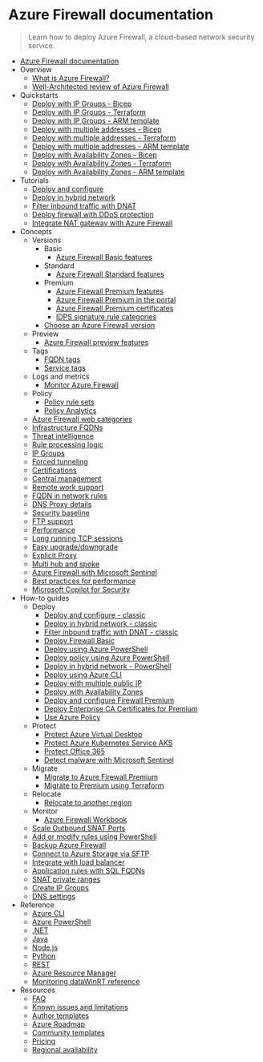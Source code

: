 # Azure Firewall documentation
> Learn how to deploy Azure Firewall, a cloud-based network security service.
  - [Azure Firewall documentation](https://learn.microsoft.com/en-us/azure/firewall/)
  - Overview
    - [What is Azure Firewall?](https://learn.microsoft.com/en-us/azure/firewall/overview)
    - [Well-Architected review of Azure Firewall](https://learn.microsoft.com/azure/architecture/framework/services/networking/azure-firewall?toc=/azure/firewall/toc.json&bc=/azure/firewall/breadcrumb/toc.json)
  - Quickstarts
    - [Deploy with IP Groups - Bicep](https://learn.microsoft.com/en-us/azure/firewall/quick-create-ipgroup-bicep)
    - [Deploy with IP Groups - Terraform](https://learn.microsoft.com/en-us/azure/firewall/quick-create-ipgroup-terraform)
    - [Deploy with IP Groups - ARM template](https://learn.microsoft.com/en-us/azure/firewall/quick-create-ipgroup-template)
    - [Deploy with multiple addresses - Bicep](https://learn.microsoft.com/en-us/azure/firewall/quick-create-multiple-ip-bicep)
    - [Deploy with multiple addresses - Terraform](https://learn.microsoft.com/en-us/azure/firewall/quick-create-multiple-ip-terraform)
    - [Deploy with multiple addresses - ARM template](https://learn.microsoft.com/en-us/azure/firewall/quick-create-multiple-ip-template)
    - [Deploy with Availability Zones - Bicep](https://learn.microsoft.com/en-us/azure/firewall/deploy-bicep)
    - [Deploy with Availability Zones - Terraform](https://learn.microsoft.com/en-us/azure/firewall/deploy-terraform)
    - [Deploy with Availability Zones - ARM template](https://learn.microsoft.com/en-us/azure/firewall/deploy-template)
  - Tutorials
    - [Deploy and configure](https://learn.microsoft.com/en-us/azure/firewall/tutorial-firewall-deploy-portal-policy)
    - [Deploy in hybrid network](https://learn.microsoft.com/en-us/azure/firewall/tutorial-hybrid-portal-policy)
    - [Filter inbound traffic with DNAT](https://learn.microsoft.com/en-us/azure/firewall/tutorial-firewall-dnat-policy)
    - [Deploy firewall with DDoS protection](https://learn.microsoft.com/en-us/azure/firewall/tutorial-protect-firewall)
    - [Integrate NAT gateway with Azure Firewall](https://learn.microsoft.com/en-us/azure/virtual-network/nat-gateway/tutorial-hub-spoke-nat-firewall?toc=%2fazure%2ffirewall%2ftoc.json)
  - Concepts
    - Versions
      - Basic
        - [Azure Firewall Basic features](https://learn.microsoft.com/en-us/azure/firewall/basic-features)
      - Standard
        - [Azure Firewall Standard features](https://learn.microsoft.com/en-us/azure/firewall/features)
      - Premium
        - [Azure Firewall Premium features](https://learn.microsoft.com/en-us/azure/firewall/premium-features)
        - [Azure Firewall Premium in the portal](https://learn.microsoft.com/en-us/azure/firewall/premium-portal)
        - [Azure Firewall Premium certificates](https://learn.microsoft.com/en-us/azure/firewall/premium-certificates)
        - [IDPS signature rule categories](https://learn.microsoft.com/en-us/azure/firewall/idps-signature-categories)
      - [Choose an Azure Firewall version](https://learn.microsoft.com/en-us/azure/firewall/choose-firewall-sku)
    - Preview
      - [Azure Firewall preview features](https://learn.microsoft.com/en-us/azure/firewall/firewall-preview)
    - Tags
      - [FQDN tags](https://learn.microsoft.com/en-us/azure/firewall/fqdn-tags)
      - [Service tags](https://learn.microsoft.com/en-us/azure/firewall/service-tags)
    - Logs and metrics
      - [Monitor Azure Firewall](https://learn.microsoft.com/en-us/azure/firewall/monitor-firewall)
    - Policy
      - [Policy rule sets](https://learn.microsoft.com/en-us/azure/firewall/policy-rule-sets)
      - [Policy Analytics](https://learn.microsoft.com/en-us/azure/firewall/policy-analytics)
    - [Azure Firewall web categories](https://learn.microsoft.com/en-us/azure/firewall/web-categories)
    - [Infrastructure FQDNs](https://learn.microsoft.com/en-us/azure/firewall/infrastructure-fqdns)
    - [Threat intelligence](https://learn.microsoft.com/en-us/azure/firewall/threat-intel)
    - [Rule processing logic](https://learn.microsoft.com/en-us/azure/firewall/rule-processing)
    - [IP Groups](https://learn.microsoft.com/en-us/azure/firewall/ip-groups)
    - [Forced tunneling](https://learn.microsoft.com/en-us/azure/firewall/forced-tunneling)
    - [Certifications](https://learn.microsoft.com/en-us/azure/firewall/compliance-certifications)
    - [Central management](https://learn.microsoft.com/en-us/azure/firewall/central-management)
    - [Remote work support](https://learn.microsoft.com/en-us/azure/firewall/remote-work-support)
    - [FQDN in network rules](https://learn.microsoft.com/en-us/azure/firewall/fqdn-filtering-network-rules)
    - [DNS Proxy details](https://learn.microsoft.com/en-us/azure/firewall/dns-details)
    - [Security baseline](https://learn.microsoft.com/security/benchmark/azure/baselines/firewall-security-baseline?toc=/azure/firewall/toc.json)
    - [FTP support](https://learn.microsoft.com/en-us/azure/firewall/ftp-support)
    - [Performance](https://learn.microsoft.com/en-us/azure/firewall/firewall-performance)
    - [Long running TCP sessions](https://learn.microsoft.com/en-us/azure/firewall/long-running-sessions)
    - [Easy upgrade/downgrade](https://learn.microsoft.com/en-us/azure/firewall/easy-upgrade)
    - [Explicit Proxy](https://learn.microsoft.com/en-us/azure/firewall/explicit-proxy)
    - [Multi hub and spoke](https://learn.microsoft.com/en-us/azure/firewall/firewall-multi-hub-spoke)
    - [Azure Firewall with Microsoft Sentinel](https://learn.microsoft.com/en-us/azure/firewall/firewall-sentinel-overview)
    - [Best practices for performance](https://learn.microsoft.com/en-us/azure/firewall/firewall-best-practices)
    - [Microsoft Copilot for Security](https://learn.microsoft.com/en-us/azure/firewall/firewall-copilot)
  - How-to guides
    - Deploy
      - [Deploy and configure - classic](https://learn.microsoft.com/en-us/azure/firewall/tutorial-firewall-deploy-portal)
      - [Deploy in hybrid network - classic](https://learn.microsoft.com/en-us/azure/firewall/tutorial-hybrid-portal)
      - [Filter inbound traffic with DNAT - classic](https://learn.microsoft.com/en-us/azure/firewall/tutorial-firewall-dnat)
      - [Deploy Firewall Basic](https://learn.microsoft.com/en-us/azure/firewall/deploy-firewall-basic-portal-policy)
      - [Deploy using Azure PowerShell](https://learn.microsoft.com/en-us/azure/firewall/deploy-ps)
      - [Deploy policy using Azure PowerShell](https://learn.microsoft.com/en-us/azure/firewall/deploy-ps-policy)
      - [Deploy in hybrid network - PowerShell](https://learn.microsoft.com/en-us/azure/firewall/tutorial-hybrid-ps)
      - [Deploy using Azure CLI](https://learn.microsoft.com/en-us/azure/firewall/deploy-cli)
      - [Deploy with multiple public IP](https://learn.microsoft.com/en-us/azure/firewall/deploy-multi-public-ip-powershell)
      - [Deploy with Availability Zones](https://learn.microsoft.com/en-us/azure/firewall/deploy-availability-zone-powershell)
      - [Deploy and configure Firewall Premium](https://learn.microsoft.com/en-us/azure/firewall/premium-deploy)
      - [Deploy Enterprise CA Certificates for Premium](https://learn.microsoft.com/en-us/azure/firewall/premium-deploy-certificates-enterprise-ca)
      - [Use Azure Policy](https://learn.microsoft.com/en-us/azure/firewall/firewall-azure-policy)
    - Protect
      - [Protect Azure Virtual Desktop](https://learn.microsoft.com/en-us/azure/firewall/protect-azure-virtual-desktop)
      - [Protect Azure Kubernetes Service AKS](https://learn.microsoft.com/en-us/azure/firewall/protect-azure-kubernetes-service)
      - [Protect Office 365](https://learn.microsoft.com/en-us/azure/firewall/protect-office-365)
      - [Detect malware with Microsoft Sentinel](https://learn.microsoft.com/en-us/azure/firewall/detect-malware-with-sentinel)
    - Migrate
      - [Migrate to Azure Firewall Premium](https://learn.microsoft.com/en-us/azure/firewall/premium-migrate)
      - [Migrate to Premium using Terraform](https://learn.microsoft.com/azure/developer/terraform/firewall-upgrade-premium?toc=/azure/firewall/toc.json&bc=/azure/firewall/breadcrumb/toc.json)
    - Relocate
      - [Relocate to another region](https://learn.microsoft.com/en-us/azure/operational-excellence/relocation-firewall?toc=/azure/firewall/toc.json&bc=/azure/firewall/breadcrumb/toc.json)
    - Monitor
      - [Azure Firewall Workbook](https://learn.microsoft.com/en-us/azure/firewall/firewall-workbook)
    - [Scale Outbound SNAT Ports](https://learn.microsoft.com/en-us/azure/firewall/integrate-with-nat-gateway)
    - [Add or modify rules using PowerShell](https://learn.microsoft.com/en-us/azure/firewall/deploy-rules-powershell)
    - [Backup Azure Firewall](https://techcommunity.microsoft.com/t5/azure-network-security-blog/backup-azure-firewall-and-azure-firewall-policy-with-logic-apps/ba-p/3613928)
    - [Connect to Azure Storage via SFTP](https://learn.microsoft.com/en-us/azure/firewall/firewall-sftp)
    - [Integrate with load balancer](https://learn.microsoft.com/en-us/azure/firewall/integrate-lb)
    - [Application rules with SQL FQDNs](https://learn.microsoft.com/en-us/azure/firewall/sql-fqdn-filtering)
    - [SNAT private ranges](https://learn.microsoft.com/en-us/azure/firewall/snat-private-range)
    - [Create IP Groups](https://learn.microsoft.com/en-us/azure/firewall/create-ip-group)
    - [DNS settings](https://learn.microsoft.com/en-us/azure/firewall/dns-settings)
  - Reference
    - [Azure CLI](https://learn.microsoft.com/cli/azure/network/firewall)
    - [Azure PowerShell](https://learn.microsoft.com/powershell/module/az.network/new-azfirewall)
    - [.NET](https://learn.microsoft.com/dotnet/api)
    - [Java](https://learn.microsoft.com/java/api)
    - [Node.js](https://azure.microsoft.com/develop/nodejs/)
    - [Python](https://azure.microsoft.com/develop/python/)
    - [REST](https://learn.microsoft.com/rest/api/firewall)
    - [Azure Resource Manager](https://learn.microsoft.com/en-us/azure/azure-resource-manager/management/overview)
    - [Monitoring dataWinRT reference](https://learn.microsoft.com/en-us/azure/firewall/monitor-firewall-reference)
  - Resources
    - [FAQ](https://learn.microsoft.com/en-us/azure/firewall/firewall-faq.yml)
    - [Known issues and limitations](https://learn.microsoft.com/en-us/azure/firewall/firewall-known-issues)
    - [Author templates](https://learn.microsoft.com/en-us/azure/azure-resource-manager/templates/syntax)
    - [Azure Roadmap](https://azure.microsoft.com/roadmap/)
    - [Community templates](https://azure.microsoft.com/documentation/templates)
    - [Pricing](https://azure.microsoft.com/pricing/details/azure-firewall/)
    - [Regional availability](https://azure.microsoft.com/regions/services/)
